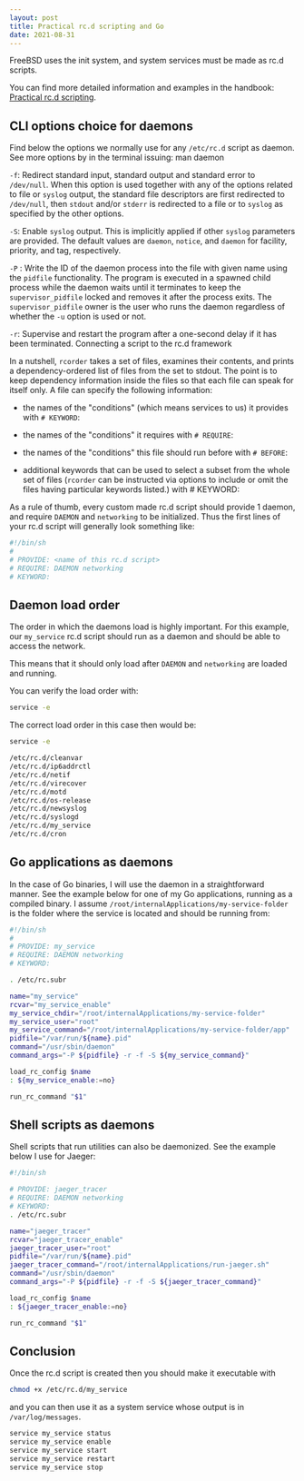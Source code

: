 ```yaml
---
layout: post
title: Practical rc.d scripting and Go
date: 2021-08-31
---
```


FreeBSD uses the init system, and system services must be made as rc.d scripts.

You can find more detailed information and examples in the handbook: [Practical rc.d scripting](https://docs.freebsd.org/en/articles/rc-scripting/).

## CLI options choice for daemons

Find below the options we normally use for any `/etc/rc.d` script as daemon. See more options by in the terminal issuing:
man daemon

`-f`: Redirect standard input, standard output and standard error to `/dev/null`.  When this option is used together with any of the options related to file or `syslog` output, the standard file descriptors are first redirected to `/dev/null`, then `stdout` and/or `stderr` is redirected to a file or to `syslog` as specified by the other options.

`-S`: Enable `syslog` output.  This is implicitly applied if other `syslog` parameters are provided. The default values are `daemon`, `notice`, and `daemon` for facility, priority, and tag, respectively.

`-P` <supervisor pid file>:  Write the ID of the daemon process into the file with given name using the `pidfile` functionality.  The program is executed in a spawned child process while the daemon waits until it terminates to keep the `supervisor_pidfile` locked and removes it after the process exits.  The `supervisor_pidfile` owner is the user who runs the daemon regardless of whether the `-u` option is used or not.

`-r`: Supervise and restart the program after a one-second delay if it has been terminated.
Connecting a script to the rc.d framework

In a nutshell, `rcorder` takes a set of files, examines their contents, and prints a dependency-ordered list of files from the set to stdout. The point is to keep dependency information inside the files so that each file can speak for itself only. A file can specify the following information:

* the names of the "conditions" (which means services to us) it provides with `# KEYWORD`:

* the names of the "conditions" it requires with `# REQUIRE`:

* the names of the "conditions" this file should run before with `# BEFORE`:

* additional keywords that can be used to select a subset from the whole set of files (`rcorder` can be instructed via options to include or omit the files having particular keywords listed.) with # KEYWORD:

As a rule of thumb, every custom made rc.d script should provide 1 daemon, and require `DAEMON` and `networking` to be initialized. Thus the first lines of your rc.d script will generally look something like:

```sh
#!/bin/sh
#
# PROVIDE: <name of this rc.d script>
# REQUIRE: DAEMON networking
# KEYWORD:
```

## Daemon load order

The order in which the daemons load is highly important. For this example, our `my_service` rc.d script should run as a daemon and should be able to access the network.

This means that it should only load after `DAEMON` and `networking` are loaded and running.

You can verify the load order with:

```sh
service -e
```

The correct load order in this case then would be: 

```sh
service -e

/etc/rc.d/cleanvar
/etc/rc.d/ip6addrctl
/etc/rc.d/netif
/etc/rc.d/virecover
/etc/rc.d/motd
/etc/rc.d/os-release
/etc/rc.d/newsyslog
/etc/rc.d/syslogd
/etc/rc.d/my_service
/etc/rc.d/cron
```

## Go applications as daemons

In the case of Go binaries, I will use the daemon in a straightforward manner. See  the example below for one of my Go applications, running as a compiled binary. I assume `/root/internalApplications/my-service-folder` is the folder where the service is located and should be running from:

```sh
#!/bin/sh
#
# PROVIDE: my_service
# REQUIRE: DAEMON networking
# KEYWORD:

. /etc/rc.subr

name="my_service"
rcvar="my_service_enable"
my_service_chdir="/root/internalApplications/my-service-folder"
my_service_user="root"
my_service_command="/root/internalApplications/my-service-folder/app"
pidfile="/var/run/${name}.pid"
command="/usr/sbin/daemon"
command_args="-P ${pidfile} -r -f -S ${my_service_command}"

load_rc_config $name
: ${my_service_enable:=no}

run_rc_command "$1"
```

 
## Shell scripts as daemons

Shell scripts that run utilities can also be daemonized. See the example below I use for Jaeger:

```sh
#!/bin/sh

# PROVIDE: jaeger_tracer
# REQUIRE: DAEMON networking
# KEYWORD:
. /etc/rc.subr

name="jaeger_tracer"
rcvar="jaeger_tracer_enable"
jaeger_tracer_user="root"
pidfile="/var/run/${name}.pid"
jaeger_tracer_command="/root/internalApplications/run-jaeger.sh"
command="/usr/sbin/daemon"
command_args="-P ${pidfile} -r -f -S ${jaeger_tracer_command}"

load_rc_config $name
: ${jaeger_tracer_enable:=no}

run_rc_command "$1"
```

## Conclusion

Once the rc.d script is created then you should make it executable with 

```sh
chmod +x /etc/rc.d/my_service
```

and you can then use it as a system service whose output is in `/var/log/messages`.

```sh
service my_service status
service my_service enable
service my_service start
service my_service restart
service my_service stop
```

